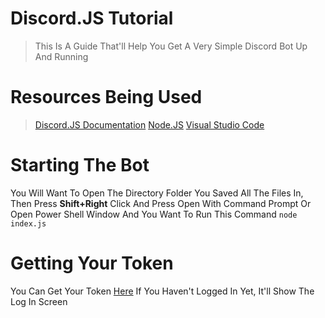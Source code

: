# Discord.JS Tutorial
> This Is A Guide That'll Help You Get A Very Simple Discord Bot Up And Running

# Resources Being Used
> [Discord.JS Documentation](https://discord.js.org)
> [Node.JS](https://nodejs.org/dist/v8.11.1/node-v8.11.1-x64.msi)
> [Visual Studio Code](https://go.microsoft.com/fwlink/?Linkid=852157)


# Starting The Bot
You Will Want To Open The Directory Folder You Saved All The Files In, Then Press **Shift+Right** Click And Press Open With Command Prompt Or Open Power Shell Window And You Want To Run This Command `node index.js
`

# Getting Your Token
You Can Get Your Token [Here](https://discordapp.com/developers/applications/me) If You Haven't Logged In Yet, It'll Show The Log In Screen


